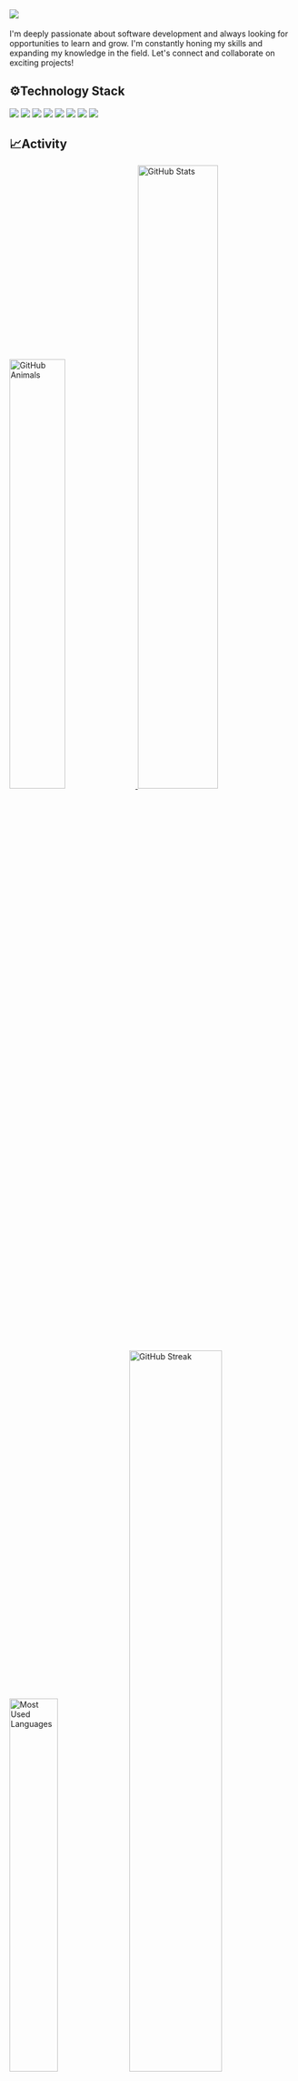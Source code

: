 <h2>
  <img src="https://github.com/user-attachments/assets/063582f7-556c-4536-b56c-0d48cee98aa9" />  
</h2>

<p>I'm deeply passionate about software development and always looking for opportunities to learn and grow. I'm constantly honing my skills and expanding my knowledge in the field. Let's connect and collaborate on exciting projects!</p>  

<h2>⚙Technology Stack</h2>

<div>
  <img src="https://img.shields.io/badge/java-007396.svg?style=for-the-badge&logo=java&logoColor=white" />
  <img src="https://img.shields.io/badge/Spring-6DB33F?style=for-the-badge&logo=spring&logoColor=white" />
  <img src="https://img.shields.io/badge/html-E34F26.svg?style=for-the-badge&logo=html5&logoColor=white" />
  <img src="https://img.shields.io/badge/css-1572B6.svg?style=for-the-badge&logo=css3&logoColor=white" />
  <img src="https://img.shields.io/badge/javascript-F7DF1E.svg?style=for-the-badge&logo=javascript&logoColor=black" />
  <img src="https://img.shields.io/badge/c++-00599C.svg?style=for-the-badge&logo=cplusplus&logoColor=white" />
  <img src="https://img.shields.io/badge/mysql-4479A1.svg?style=for-the-badge&logo=mysql&logoColor=white" />
  <img src="https://img.shields.io/badge/github-181717.svg?style=for-the-badge&logo=github&logoColor=white" />
</div>

<h2>📈Activity</h2>

<div>
  <a href="https://www.gitanimals.org/en_US" target="_blank">
    <img 
      src="https://render.gitanimals.org/farms/Eichi2514"
      style="width: 44%;"
      alt="GitHub Animals"
    />
  </a>
  <img 
    src="https://github-readme-stats.vercel.app/api?username=Eichi2514&show_icons=true&title_color=AA0A16&text_color=000000&bg_color=FFFFFF&custom_title=GitHub%20Stats&icon_color=FF1200"
    style="width: 53%;"
    alt="GitHub Stats"
  />  
</div>
<br>

<div>
  <img 
    src="https://github-readme-stats.vercel.app/api/top-langs/?username=eichi2514&layout=compact&show_icons=true&title_color=AA0A16"
    style="width: 41%;"
    alt="Most Used Languages"
  />

  <a href="https://git.io/streak-stats">
    <img src="https://streak-stats.demolab.com?user=eichi2514&hide_border=false&border_radius=5&ring=AA0A16&currStreakLabel=000000&fire=FF1200"
      style="width: 57%;"
      alt="GitHub Streak"
    />
  </a>
</div>
<br>

<div>  
  <a href="https://eichi2514.github.io/">
    <img src="https://img.shields.io/badge/Visit%20My%20Website-282828?style=flat-square&logo=google-chrome&logoColor=FFFFFF&color=282828&labelColor=282828" />
  </a>
  <a href="https://velog.io/@ichi2514/posts">
    <img src="https://img.shields.io/badge/Visit%20My%20Velog-282828?style=flat-square&logo=velog&logoColor=FFFFFF&color=282828&labelColor=282828" />
  </a>
  <a href="https://hits.seeyoufarm.com">
    <img src="https://hits.seeyoufarm.com/api/count/incr/badge.svg?url=https%3A%2F%2Fgithub.com%2FEichi2514%2Fhit-counter&count_bg=%23282828&title_bg=%23282828&icon=hexo.svg&icon_color=%23FFFFFF&title=hits&edge_flat=false&count_fg=%23FFFFFF" />
  </a>
  <a href="https://github.com/Eichi2514">
    <img src="https://img.shields.io/github/followers/Eichi2514?style=flat-square&color=282828&labelColor=282828&logo=github&logoColor=FFFFFF&label=Followers&logoWidth=20" />
  </a>
  <a href="https://github.com/Eichi2514?tab=repositories">
    <img src="https://img.shields.io/github/stars/Eichi2514?style=flat-square&color=282828&labelColor=282828&logo=github&logoColor=FFFFFF&label=Stars&logoWidth=20" />
  </a>  
</div>
<br>
<h2>📃Check out my featured repositories</h2>
